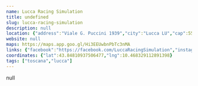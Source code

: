 ```yaml
---
name: Lucca Racing Simulation
title: undefined
slug: lucca-racing-simulation
description: null
location: {"address":"Viale G. Puccini 1939","city":"Lucca LU","cap":55100}
website: null
maps: https://maps.app.goo.gl/Hi3EEUwbnPbTc3nMA
links: {"facebook":"https://facebook.com/LuccaRacingSimulation","instagram":"https://instagram.com/luccaracingsimulation"}
coordinates: {"lat":43.84810937506477,"lng":10.468329112891398}
tags: ["toscana","lucca"]
---
```

null
